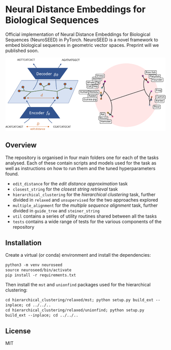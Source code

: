 # Neural Distance Embeddings for Biological Sequences

Official implementation of Neural Distance Embeddings for Biological Sequences (NeuroSEED) in PyTorch. NeuroSEED is a novel framework to embed biological sequences in geometric vector spaces. Preprint will we published soon.

![diagram](./tutorial/cover.png)

## Overview

The repository is organised in four main folders one for each of the tasks analysed. Each of these contain scripts and models used for the task as well as instructions on how to run them and the tuned hyperparameters found. 

- `edit_distance` for the *edit distance approximation* task
- `closest_string` for the *closest string retrieval* task
- `hierarchical_clustering` for the *hierarchical clustering* task, further divided in `relaxed` and `unsupervised` for the two approaches explored
- `multiple_alignment` for the *multiple sequence alignment* task, further divided in `guide_tree` and `steiner_string`
- `util` contains a series of utility routines shared between all the tasks
- `tests` contains a wide range of tests for the various components of the repository 

## Installation

Create a virtual (or conda) environment and install the dependencies:

```
python3 -m venv neuroseed
source neuroseed/bin/activate
pip install -r requirements.txt
```

Then install the `mst` and `unionfind` packages used for the hierarchical clustering:

```
cd hierarchical_clustering/relaxed/mst; python setup.py build_ext --inplace; cd ../../..
cd hierarchical_clustering/relaxed/unionfind; python setup.py build_ext --inplace; cd ../../..
```


## License

MIT

